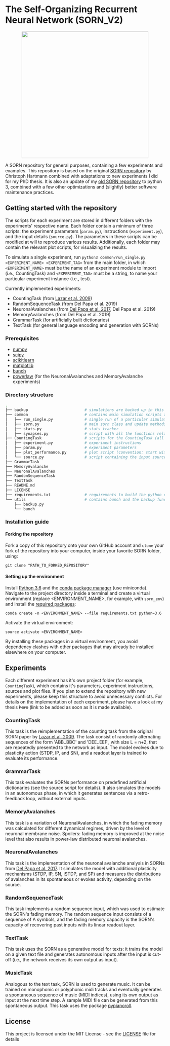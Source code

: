 # The Self-Organizing Recurrent Neural Network (SORN_V2)

<p align="center">
  <img src="https://github.com/delpapa/SORN_V2/blob/master/imgs/sorn.png" width="400">

A SORN repository for general purposes, containing a few experiments and examples. This repository is based on the original [SORN repository](https://github.com/chrhartm/SORN) by Christoph Hartmann combined with adaptations to new experiments I did for my PhD thesis. It is also an update of my [old SORN repository](https://github.com/delpapa/SORN) to python 3, combined with a few other optimizations and (slightly) better software maintenance practices.

## Getting started with the repository

The scripts for each experiment are stored in different folders with the experiments' respective name. Each folder contain a minimum of three scripts: the experiment parameters (`param.py`), instructions (`experiment.py`), and the input details (`source.py`). The parameters in these scripts can be modified at will to reproduce various results. Additionally, each folder may contain the relevant plot scripts, for visualizing the results.

To simulate a single experiment, run `python3 common/run_single.py <EXPERIMENT_NAME> <EXPERIMENT_TAG>` from the main folder, in which `<EXPERIMENT_NAME>` must be the name of an experiment module to import (i.e., CountingTask) and `<EXPERIMENT_TAG>` must be a string, to name your particular experiment instance (i.e., test).

Currently implemented experiments:

* CountingTask (from [Lazar et al. 2009](http://journal.frontiersin.org/article/10.3389/neuro.10.023.2009/full))
* RandomSequenceTask (from Del Papa et al. 2019)
* NeuronalAvalanches (from [Del Papa et al. 2017](https://journals.plos.org/plosone/article?id=10.1371/journal.pone.0178683), Del Papa et al. 2019)
* MemoryAvalanches (from Del Papa et al. 2019)
* GrammarTask (for artificially built dictionaries)
* TextTask (for general language encoding and generation with SORNs)

### Prerequisites

* [numpy](http://www.numpy.org/)
* [scipy](https://www.scipy.org/)
* [scikitlearn](http://scikit-learn.org/)
* [matplotlib](https://matplotlib.org/)
* [bunch](https://pypi.python.org/pypi/bunch)
* [powerlaw](https://pypi.python.org/pypi/powerlaw) (for the NeuronalAvalanches and MemoryAvalanche experiments)

### Directory structure

```bash
.
├── backup                         # simulations are backed up in this folder
├── common                         # contains main simulation scripts and model classes
│   ├── run_single.py              # single run of a particular simulation
│   ├── sorn.py                    # main sorn class and update methods
│   ├── stats.py                   # stats tracker
│   ├── synapses.py                # script with all the functions relating to weights and weight updates
├── CountingTask                   # scripts for the CountingTask (all other experiments should follow this example)
│   ├── experiment.py              # experiment instructions
│   ├── param.py                   # experiment parameters
│   ├── plot_performance.py        # plot script (convention: start with 'plot_')
│   └── source.py                  # script containing the input source for this particular task
├── GrammarTask
├── MemoryAvalanche
├── NeuronalAvalanches
├── RandomSequenceTask
├── TextTask
├── README.md
├── LICENSE
├── requirements.txt               # requirements to build the python environment
└── utils                          # contains bunch and the backup functions
    ├── backup.py
    └── bunch
```

### Installation guide

#### Forking the repository

Fork a copy of this repository onto your own GitHub account and `clone` your fork of the repository into your computer, inside your favorite SORN folder, using:

`git clone "PATH_TO_FORKED_REPOSITORY"`

#### Setting up the environment

Install [Python 3.6](https://www.python.org/downloads/release/python-360/) and the [conda package manager](https://conda.io/miniconda.html) (use miniconda). Navigate to the project directory inside a terminal and create a virtual environment (replace <ENVIRONMENT_NAME>, for example, with `sorn_env`) and install the [required packages](https://github.com/delpapa/SORN_V2/blob/master/requirements.txt):

`conda create -n <ENVIRONMENT_NAME> --file requirements.txt python=3.6`

Activate the virtual environment:

`source activate <ENVIRONMENT_NAME>`

By installing these packages in a virtual environment, you avoid dependency clashes with other packages that may already be installed elsewhere on your computer.

## Experiments

Each different experiment has it's own project folder (for example, `CountingTask`), which contains it's parameters, experiment instructions, sources and plot files. If you plan to extend the repository with new experiments, please keep this structure to avoid unnecessary conflicts. For details on the implementation of each experiment, please have a look at my thesis ~~here~~ (link to be added as soon as it is made available).

### CountingTask

This task is the reimplementation of the counting task from the original SORN paper by [Lazar et al. 2009](http://journal.frontiersin.org/article/10.3389/neuro.10.023.2009/full). The task consist of randomly alternating sequences of the form 'ABB..BBC' and 'DEE..EEF', with size L = n+2, that are repeatedly presented to the network as input. The model evolves due to plasticity action (STDP, IP, and SN), and a readout layer is trained to evaluate its performance.

### GrammarTask

This task evaluates the SORNs performance on predefined artificial dictionaries (see the source script for details). It also simulates the models in an autonomous phase, in which it generates sentences via a retro-feedback loop, without external inputs.

### MemoryAvalanches

This task is a variation of NeuronalAvalanches, in which the fading memory was calculated for different dynamical regimes, driven by the level of neuronal membrane noise. Spoilers: fading memory is improved at the noise level that also results in power-law distributed neuronal avalanches.

### NeuronalAvalanches

This task is the implementation of the neuronal avalanche analysis in SORNs from [Del Papa et al. 2017](https://journals.plos.org/plosone/article?id=10.1371/journal.pone.0178683). It simulates the model with additional plasticity mechanisms (STDP, IP, SN, iSTDP, and SP) and measures the distributions of avalanches in its spontaneous or evokes activity, depending on the source.

### RandomSequenceTask

This task implements a random sequence input, which was used to estimate the SORN's fading memory. The random sequence input consists of a sequence of A symbols, and the fading memory capacity is the SORN's capacity of recovering past inputs with its linear readout layer.

### TextTask

This task uses the SORN as a generative model for texts: it trains the model on a given text file and generates autonomous inputs after the input is cut-off (i.e., the network receives its own output as input). 

### MusicTask

Analogous to the text task, SORN is used to generate music. It can be trained on monophonic or polyphonic midi tracks and eventually generates a spontaneous sequence of music (MIDI indices), using its own output as input at the next time step. A sample MIDI file can be generated from this spontaneous output. This task uses the package [pypianoroll](https://salu133445.github.io/pypianoroll/).

## License

This project is licensed under the MIT License - see the [LICENSE](LICENSE) file for details

